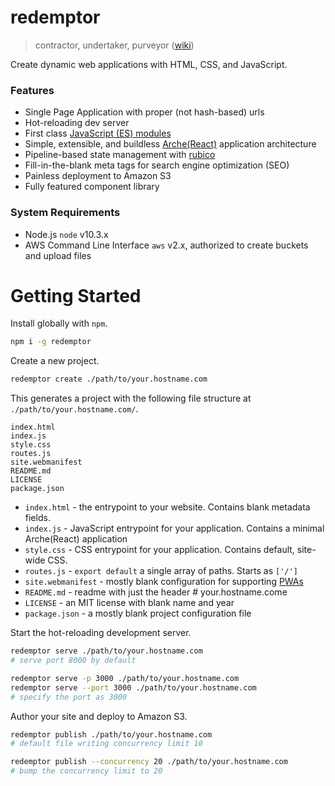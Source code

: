 # redemptor
> contractor, undertaker, purveyor ([wiki](https://en.wiktionary.org/wiki/redemptor))

Create dynamic web applications with HTML, CSS, and JavaScript.

### Features
 * Single Page Application with proper (not hash-based) urls
 * Hot-reloading dev server
 * First class [JavaScript (ES) modules](https://developer.mozilla.org/en-US/docs/Web/JavaScript/Guide/Modules)
 * Simple, extensible, and buildless [Arche(React)](https://github.com/richytong/Arche) application architecture
 * Pipeline-based state management with [rubico](https://rubico.land/)
 * Fill-in-the-blank meta tags for search engine optimization (SEO)
 * Painless deployment to Amazon S3
 * Fully featured component library

### System Requirements
 * Node.js `node` v10.3.x
 * AWS Command Line Interface `aws` v2.x, authorized to create buckets and upload files

# Getting Started
Install globally with `npm`.
```sh
npm i -g redemptor
```

Create a new project.
```sh
redemptor create ./path/to/your.hostname.com
```

This generates a project with the following file structure at `./path/to/your.hostname.com/`.
```
index.html
index.js
style.css
routes.js
site.webmanifest
README.md
LICENSE
package.json
```

 * `index.html` - the entrypoint to your website. Contains blank metadata fields.
 * `index.js` - JavaScript entrypoint for your application. Contains a minimal Arche(React) application
 * `style.css` - CSS entrypoint for your application. Contains default, site-wide CSS.
 * `routes.js` - `export default` a single array of paths. Starts as `['/']`
 * `site.webmanifest` - mostly blank configuration for supporting [PWAs](https://web.dev/progressive-web-apps/)
 * `README.md` - readme with just the header # your.hostname.come
 * `LICENSE` - an MIT license with blank name and year
 * `package.json` - a mostly blank project configuration file

Start the hot-reloading development server.
```sh
redemptor serve ./path/to/your.hostname.com
# serve port 8000 by default

redemptor serve -p 3000 ./path/to/your.hostname.com
redemptor serve --port 3000 ./path/to/your.hostname.com
# specify the port as 3000
```

Author your site and deploy to Amazon S3.
```sh
redemptor publish ./path/to/your.hostname.com
# default file writing concurrency limit 10

redemptor publish --concurrency 20 ./path/to/your.hostname.com
# bump the concurrency limit to 20
```
